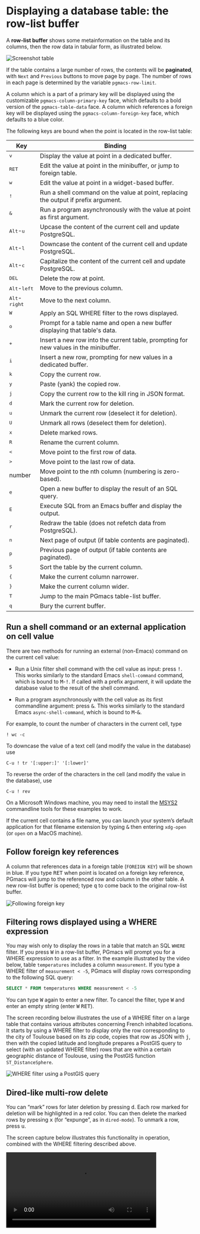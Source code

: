 # Displaying a database table: the row-list buffer

A **row-list buffer** shows some metainformation on the table and its columns, then the row data in
tabular form, as illustrated below.

![Screenshot table](img/screenshot-table.png)

If the table contains a large number of rows, the contents will be **paginated**, with `Next` and
`Previous` buttons to move page by page. The number of rows in each page is determined by the
variable `pgmacs-row-limit`.

A column which is a part of a primary key will be displayed using the customizable
`pgmacs-column-primary-key` face, which defaults to a bold version of the `pgmacs-table-data` face.
A column which references a foreign key will be displayed using the `pgmacs-column-foreign-key`
face, which defaults to a blue color.

The following keys are bound when the point is located in the row-list table:

| Key                             | Binding                                                                              |
|---------------------------------|--------------------------------------------------------------------------------------|
| <kbd>v</kbd>                    | Display the value at point in a dedicated buffer.                                    |
| <kbd>RET</kbd>                  | Edit the value at point in the minibuffer, or jump to foreign table.                 |
| <kbd>w</kbd>                    | Edit the value at point in a widget-based buffer.                                    |
| <kbd>!</kbd>                    | Run a shell command on the value at point, replacing the output if prefix argument.  |
| <kbd>&</kbd>                    | Run a program asynchronously with the value at point as first argument.              |
| <kbd>Alt</kbd>-<kbd>u</kbd>     | Upcase the content of the current cell and update PostgreSQL.                        |
| <kbd>Alt</kbd>-<kbd>l</kbd>     | Downcase the content of the current cell and update PostgreSQL.                      |
| <kbd>Alt</kbd>-<kbd>c</kbd>     | Capitalize the content of the current cell and update PostgreSQL.                    |
| <kbd>DEL</kbd>                  | Delete the row at point.                                                             |
| <kbd>Alt</kbd>-<kbd>left</kbd>  | Move to the previous column.                                                         |
| <kbd>Alt</kbd>-<kbd>right</kbd> | Move to the next column.                                                             |
| <kbd>W</kbd>                    | Apply an SQL WHERE filter to the rows displayed.                                     |
| <kbd>o</kbd>                    | Prompt for a table name and open a new buffer displaying that table's data.          |
| <kbd>+</kbd>                    | Insert a new row into the current table, prompting for new values in the minibuffer. |
| <kbd>i</kbd>                    | Insert a new row, prompting for new values in a dedicated buffer.                    |
| <kbd>k</kbd>                    | Copy the current row.                                                                |
| <kbd>y</kbd>                    | Paste (yank) the copied row.                                                         |
| <kbd>j</kbd>                    | Copy the current row to the kill ring in JSON format.                                |
| <kbd>d</kbd>                    | Mark the current row for deletion.                                                   |
| <kbd>u</kbd>                    | Unmark the current row (deselect it for deletion).                                   |
| <kbd>U</kbd>                    | Unmark all rows (deselect them for deletion).                                        |
| <kbd>x</kbd>                    | Delete marked rows.                                                                  |
| <kbd>R</kbd>                    | Rename the current column.                                                           |
| <kbd><</kbd>                    | Move point to the first row of data.                                                 |
| <kbd>></kbd>                    | Move point to the last row of data.                                                  |
| number                          | Move point to the nth column (numbering is zero-based).                              |
| <kbd>e</kbd>                    | Open a new buffer to display the result of an SQL query.                             |
| <kbd>E</kbd>                    | Execute SQL from an Emacs buffer and display the output.                             |
| <kbd>r</kbd>                    | Redraw the table (does not refetch data from PostgreSQL).                            |
| <kbd>n</kbd>                    | Next page of output (if table contents are paginated).                               |
| <kbd>p</kbd>                    | Previous page of output (if table contents are paginated).                           |
| <kbd>S</kbd>                    | Sort the table by the current column.                                                |
| <kbd>{</kbd>                    | Make the current column narrower.                                                    |
| <kbd>}</kbd>                    | Make the current column wider.                                                       |
| <kbd>T</kbd>                    | Jump to the main PGmacs table-list buffer.                                           |
| <kbd>q</kbd>                    | Bury the current buffer.                                                             |



## Run a shell command or an external application on cell value

There are two methods for running an external (non-Emacs) command on the current cell value:

- Run a Unix filter shell command with the cell value as input: press <kbd>!</kbd>. This works
  similarly to the standard Emacs `shell-command` command, which is bound to
  <kbd>M</kbd>-<kbd>!</kbd>. If called with a prefix argument, it will update the database value to
  the result of the shell command.

- Run a program asynchronously with the cell value as its first commandline argument: press
  <kbd>&amp;</kbd>. This works similarly to the standard Emacs `async-shell-command`, which is bound
  to <kbd>M</kbd>-<kbd>&amp;</kbd>.

For example, to count the number of characters in the current cell, type

    ! wc -c

To downcase the value of a text cell (and modify the value in the database) use

    C-u ! tr '[:upper:]' '[:lower]'

To reverse the order of the characters in the cell (and modify the value in
the database), use

    C-u ! rev

On a Microsoft Windows machine, you may need to install the [MSYS2](https://www.msys2.org/)
commandline tools for these examples to work.

If the current cell contains a file name, you can launch your system’s default application for that
filename extension by typing <kbd>&amp;</kbd> then entering `xdg-open` (or `open` on a MacOS
machine).



## Follow foreign key references

A column that references data in a foreign table (`FOREIGN KEY`) will be shown in blue. If you type
<kbd>RET</kbd> when point is located on a foreign key reference, PGmacs will jump to the referenced
row and column in the other table. A new row-list buffer is opened; type <kbd>q</kbd> to come back
to the original row-list buffer.

![Following foreign key](img/follow-foreign-key.gif)



## Filtering rows displayed using a WHERE expression

You may wish only to display the rows in a table that match an SQL `WHERE` filter. If you press
<kbd>W</kbd> in a row-list buffer, PGmacs will prompt you for a WHERE expression to use as a filter.
In the example illustrated by the video below, table `temperatures` includes a column
`measurement`. If you type a WHERE filter of `measurement < -5`, PGmacs will display rows
corresponding to the following SQL query:

```sql
SELECT * FROM temperatures WHERE measurement < -5
```

You can type <kbd>W</kbd> again to enter a new filter. To cancel the filter, type <kbd>W</kbd> and enter an
empty string (enter <kbd>W</kbd> <kbd>RET</kbd>).

The screen recording below illustrates the use of a WHERE filter on a large table that contains
various attributes concerning French inhabited locations. It starts by using a WHERE filter to
display only the row corresponding to the city of Toulouse based on its zip code, copies that row as
JSON with <kbd>j</kbd>, then with the copied latitude and longitude prepares a PostGIS query to
select (with an updated WHERE filter) rows that are within a certain geographic distance of
Toulouse, using the PostGIS function `ST_DistanceSphere`.

![WHERE filter using a PostGIS query](https://raw.githubusercontent.com/emarsden/emarsden.github.io/refs/heads/main/assets/pgmacs-where-filter-postgis.gif)


## Dired-like multi-row delete

You can “mark” rows for later deletion by pressing <kbd>d</kbd>. Each row marked for deletion will
be highlighted in a red color. You can then delete the marked rows by pressing <kbd>x</kbd> (for
“expunge”, as in `dired-mode`). To unmark a row, press <kbd>u</kbd>.


The screen capture below illustrates this functionality in
operation, combined with the WHERE filtering described above.


<video width="80%" autoplay loop>
  <source
  src="https://github.com/emarsden/emarsden.github.io/raw/refs/heads/main/assets/pgmacs-where-filter-multidelete.mp4">
</video>

